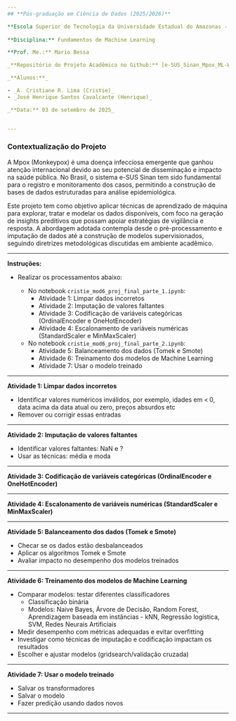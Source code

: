 ```yaml
---
## **Pós-graduação em Ciência de Dados (2025/2026)** 

**Escola Superior de Tecnologia da Universidade Estadual do Amazonas - EST/UEA**
    
**Disciplina:** Fundamentos de Machine Learning

**Prof. Me.:** Mario Bessa

_**Repositório do Projeto Acadêmico no Github:** [e-SUS_Sinan_Mpox_ML-Workflow](https://github.com/Cristie-Lima/e-SUS_Sinan_Mpox_ML-Workflow)_

_**Alunos:**_

- _A. Cristiane R. Lima (Cristie)_
- _José Henrique Santos Cavalcante (Henrique)_

_**Data:** 03 de setembro de 2025_


---
```

### **Contextualização do Projeto**

A Mpox (Monkeypox) é uma doença infecciosa emergente que ganhou atenção internacional devido ao seu potencial de disseminação e impacto na saúde pública. No Brasil, o sistema e-SUS Sinan tem sido fundamental para o registro e monitoramento dos casos, permitindo a construção de bases de dados estruturadas para análise epidemiológica.

Este projeto tem como objetivo aplicar técnicas de aprendizado de máquina para explorar, tratar e modelar os dados disponíveis, com foco na geração de insights preditivos que possam apoiar estratégias de vigilância e resposta. A abordagem adotada contempla desde o pré-processamento e imputação de dados até a construção de modelos supervisionados, seguindo diretrizes metodológicas discutidas em ambiente acadêmico.

---
**Instruções:**

- Realizar os processamentos abaixo:

  - No notebook `cristie_mod6_proj_final_parte_1.ipynb`:
    -  Atividade 1: Limpar dados incorretos
    -  Atividade 2: Imputação de valores faltantes
    -  Atividade 3: Codificação de variáveis categóricas (OrdinalEncoder e OneHotEncoder)
    -  Atividade 4: Escalonamento de variáveis numéricas (StandardScaler e MinMaxScaler)
  - No notebook `cristie_mod6_proj_final_parte_2.ipynb`:
    -  Atividade 5: Balanceamento dos dados (Tomek e Smote)
    -  Atividade 6: Treinamento dos modelos de Machine Learning
    -  Atividade 7: Usar o modelo treinado

---

**Atividade 1: Limpar dados incorretos**
- Identificar valores numéricos inválidos, por exemplo, idades em < 0, data acima da data atual ou zero, preços absurdos etc
- Remover ou corrigir essas entradas
---
**Atividade 2: Imputação de valores faltantes**
- Identificar valores faltantes: NaN e ?
- Usar as técnicas: média e moda
---
**Atividade 3: Codificação de variáveis categóricas (OrdinalEncoder e OneHotEncoder)**

---

**Atividade 4: Escalonamento de variáveis numéricas (StandardScaler e MinMaxScaler)**

---

**Atividade 5: Balanceamento dos dados (Tomek e Smote)**
- Checar se os dados estão desbalanceados
- Aplicar os algoritmos Tomek e Smote
- Avaliar impacto no desempenho dos modelos treinados
---

**Atividade 6: Treinamento dos modelos de Machine Learning**
- Comparar modelos: testar diferentes classificadores
    - Classificação binária
    - Modelos: Naive Bayes, Árvore de Decisão, Random Forest, Aprendizagem baseada em instâncias - kNN, Regressão logística, SVM, Redes Neurais Artificiais 
- Medir desempenho com métricas adequadas e evitar overfitting
- Investigar como técnicas de imputação e codificação impactam os resultados
- Escolher e ajustar modelos (gridsearch/validação cruzada)
---
**Atividade 7: Usar o modelo treinado**
- Salvar os transformadores
- Salvar o modelo
- Fazer predição usando dados novos
---

